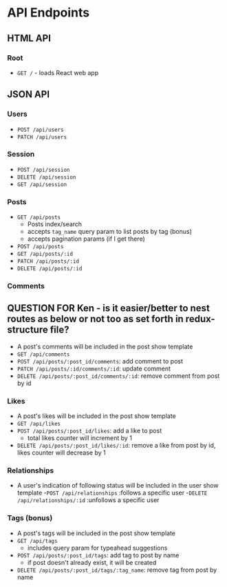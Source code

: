 # API Endpoints

## HTML API

### Root

- `GET /` - loads React web app

## JSON API

### Users

- `POST /api/users`
- `PATCH /api/users`

### Session

- `POST /api/session`
- `DELETE /api/session`
- `GET /api/session`

### Posts

- `GET /api/posts`
  - Posts index/search
  - accepts `tag_name` query param to list posts by tag (bonus)
  - accepts pagination params (if I get there)
- `POST /api/posts`
- `GET /api/posts/:id`
- `PATCH /api/posts/:id`
- `DELETE /api/posts/:id`

### Comments

## QUESTION FOR Ken - is it easier/better to nest routes as below or not too as set forth in redux-structure file?

- A post's comments will be included in the post show template
- `GET /api/comments`
- `POST /api/posts/:post_id/comments`: add comment to post
- `PATCH /api/posts/:id/comments/:id`: update comment
- `DELETE /api/posts/:post_id/comments/:id`: remove comment from post by id

### Likes

- A post's likes will be included in the post show template
- `GET /api/likes`
- `POST /api/posts/:post_id/likes`: add a like to post
  - total likes counter will increment by 1
- `DELETE /api/posts/:post_id/likes/:id`: remove a like from post by
  id, likes counter will decrease by 1

### Relationships

- A user's indication of following status will be included in the user show template
-`POST /api/relationships` :follows a specific user
-`DELETE /api/relationships/:id` :unfollows a specific user


### Tags (bonus)

- A post's tags will be included in the post show template
- `GET /api/tags`
  - includes query param for typeahead suggestions
- `POST /api/posts/:post_id/tags`: add tag to post by name
  - if post doesn't already exist, it will be created
- `DELETE /api/posts/:post_id/tags/:tag_name`: remove tag from post by
  name
